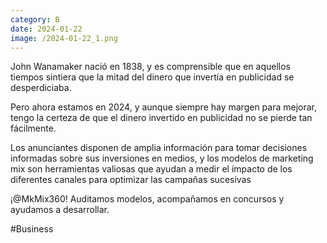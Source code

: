 ```yaml
--- 
category: B 
date: 2024-01-22 
image: /2024-01-22_1.png 
--- 
```


John Wanamaker nació en 1838, y es comprensible que en aquellos tiempos sintiera que la mitad del dinero que invertía en publicidad se desperdiciaba.

Pero ahora estamos en 2024, y aunque siempre hay margen para mejorar, tengo la certeza de que el dinero invertido en publicidad no se pierde tan fácilmente. 

Los anunciantes disponen de amplia información para tomar decisiones informadas sobre sus inversiones en medios, y los modelos de marketing mix son herramientas valiosas que ayudan a medir el impacto de los diferentes canales para optimizar las campañas sucesivas  

¡@MkMix360! Auditamos modelos, acompañamos en concursos y ayudamos a desarrollar. 

#Business